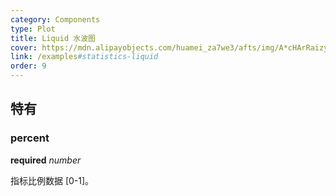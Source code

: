 ```yaml
---
category: Components
type: Plot
title: Liquid 水波图
cover: https://mdn.alipayobjects.com/huamei_za7we3/afts/img/A*cHArRaizyBsAAAAAAAAAAAAADo2bAQ/original
link: /examples#statistics-liquid
order: 9
---
```


##  特有

### percent

<description>**required** _number_</description>

指标比例数据 [0-1]。
